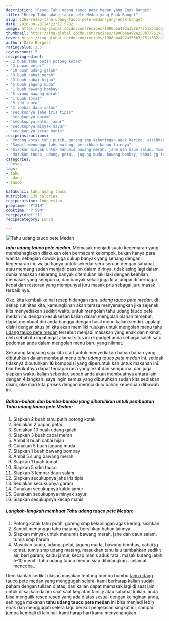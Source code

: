 ```yaml
---
description: "Resep Tahu udang tauco pete Medan yang Enak Banget"
title: "Resep Tahu udang tauco pete Medan yang Enak Banget"
slug: 1265-resep-tahu-udang-tauco-pete-medan-yang-enak-banget
date: 2020-09-23T14:22:17.578Z
image: https://img-global.cpcdn.com/recipes/1906bba492a358b7/751x532cq70/tahu-udang-tauco-pete-medan-foto-resep-utama.jpg
thumbnail: https://img-global.cpcdn.com/recipes/1906bba492a358b7/751x532cq70/tahu-udang-tauco-pete-medan-foto-resep-utama.jpg
cover: https://img-global.cpcdn.com/recipes/1906bba492a358b7/751x532cq70/tahu-udang-tauco-pete-medan-foto-resep-utama.jpg
author: Dale Burgess
ratingvalue: 3.5
reviewcount: 5
recipeingredient:
- "2 buah tahu putih potong kotak"
- "2 papan petai"
- "10 buah udang galah"
- "3 buah cabai merah"
- "3 buah cabai hijau"
- "5 buah jagung muda"
- "1 buah bawang bombay"
- "5 siung bawang merah"
- "1 buah tomat"
- "5 sdm tauco"
- "3 lembar daun salam"
- "secukupnya jahe iris tipis"
- "secukupnya garam"
- "secukupnya kaldu jamur"
- "secukupnya minyak sayur"
- "secukupnya kecap manis"
recipeinstructions:
- "Potong kotak tahu putih, goreng smp kekuningan agak kering. sisihkan"
- "Sambil menunggu tahu matang, bersihkan bahan lainnya"
- "Siapkan minyak untuk menumis bawang merah, jahe dan daun salam. tumis smp harum"
- "Masukan tauco, udang, petai, jagung muda, bawang bombay, cabai jg tomat. tumis smp udang matang, masukkan tahu lalu tambahkan sedikit air, beri garam, kaldu jamur, kecap manis aduk rata.. masak kurang lebih 5-10 menit.. tahu udang tauco medan siap dihidangkan.. selamat mencoba.."
categories:
- Resep
tags:
- tahu
- udang
- tauco

katakunci: tahu udang tauco 
nutrition: 139 calories
recipecuisine: Indonesian
preptime: "PT21M"
cooktime: "PT59M"
recipeyield: "1"
recipecategory: Lunch

---
```



![Tahu udang tauco pete Medan](https://img-global.cpcdn.com/recipes/1906bba492a358b7/751x532cq70/tahu-udang-tauco-pete-medan-foto-resep-utama.jpg)

<b><i>tahu udang tauco pete medan</i></b>, Memasak menjadi suatu kegemaran yang membahagiakan dilakukan oleh bermacam kelompok. bukan hanya para wanita, sebagian cowok juga cukup banyak yang senang dengan kegemaran ini. walau hanya untuk sekedar seru seruan dengan sahabat atau memang sudah menjadi passion dalam dirinya. tidak asing lagi dalam dunia masakan sekarang banyak ditemukan laki laki dengan keahlian memasak yang sempurna, dan banyak sekali juga kita jumpai di berbagai kedai dan restoran yang mempunyai juru masak pria sebagai juru masak terbaik nya.

Oke, kita kembali ke hal resep hidangan <i>tahu udang tauco pete medan</i>. di setiap rutinitas kita, kemungkinan akan terasa menyenangkan jika sejenak kita menyediakan sedikit waktu untuk mengolah tahu udang tauco pete medan ini. dengan kesuksesan kalian dalam mengolah olahan tersebut, dapat membuat diri anda bangga dengan hasil menu kalian sendiri. apalagi disini dengan situs ini kita akan memiliki rujukan untuk mengolah menu <u>tahu udang tauco pete medan</u> tersebut menjadi masakan yang enak dan nikmat, oleh sebab itu ingat ingat alamat situs ini di gadget anda sebagai salah satu pedoman anda dalam mengolah menu baru yang nikmat.




Sekarang langsung saja kita start untuk menyediakan bahan bahan yang dibutuhkan dalam membuat menu <u><i>tahu udang tauco pete medan</i></u> ini. setidak tidaknya dibutuhkan <b>16</b> komposisi yang diperuntuk kan untuk makanan ini. biar berikutnya dapat tercapai rasa yang lezat dan sempurna. dan juga siapkan waktu kalian sebentar, sebab anda akan membuatnya antara lain dengan <b>4</b> langkah. saya ingin semua yang dibutuhkan sudah kita sediakan disini, oke mari kita proses dengan merinci dulu bahan keperluan dibawah ini.

<!--inarticleads1-->

##### Bahan-bahan dan bumbu-bumbu yang dibutuhkan untuk pembuatan Tahu udang tauco pete Medan:

1. Siapkan 2 buah tahu putih potong kotak
1. Sediakan 2 papan petai
1. Sediakan 10 buah udang galah
1. Siapkan 3 buah cabai merah
1. Ambil 3 buah cabai hijau
1. Gunakan 5 buah jagung muda
1. Siapkan 1 buah bawang bombay
1. Ambil 5 siung bawang merah
1. Siapkan 1 buah tomat
1. Siapkan 5 sdm tauco
1. Siapkan 3 lembar daun salam
1. Siapkan secukupnya jahe iris tipis
1. Sediakan secukupnya garam
1. Gunakan secukupnya kaldu jamur
1. Gunakan secukupnya minyak sayur
1. Siapkan secukupnya kecap manis




<!--inarticleads2-->

##### Langkah-langkah membuat Tahu udang tauco pete Medan:

1. Potong kotak tahu putih, goreng smp kekuningan agak kering. sisihkan
1. Sambil menunggu tahu matang, bersihkan bahan lainnya
1. Siapkan minyak untuk menumis bawang merah, jahe dan daun salam. tumis smp harum
1. Masukan tauco, udang, petai, jagung muda, bawang bombay, cabai jg tomat. tumis smp udang matang, masukkan tahu lalu tambahkan sedikit air, beri garam, kaldu jamur, kecap manis aduk rata.. masak kurang lebih 5-10 menit.. tahu udang tauco medan siap dihidangkan.. selamat mencoba..




Demikianlah sedikit ulasan masakan tentang bumbu bumbu <u>tahu udang tauco pete medan</u> yang menggugah selera. kami berharap kalian sudah paham dengan tulisan diatas, dan kalian dapat memasak lagi di saat lain untuk di sajikan dalam saat saat kegiatan family atau sahabat kalian. anda bisa mengulik resep resep yang ada diatas sesuai dengan keinginan anda, sehingga makanan <b>tahu udang tauco pete medan</b> ini bisa menjadi lebih enak dan menggugah selera lagi. berikut penjelasan singkat ini, sampai jumpa kembali di lain hal. kami harap hari kamu menyenangkan.
